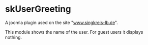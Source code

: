 skUserGreeting
==============

A joomla plugin used on the site "www.singkreis-lb.de".


This module shows the  name of the user. For guest users it displays nothing.